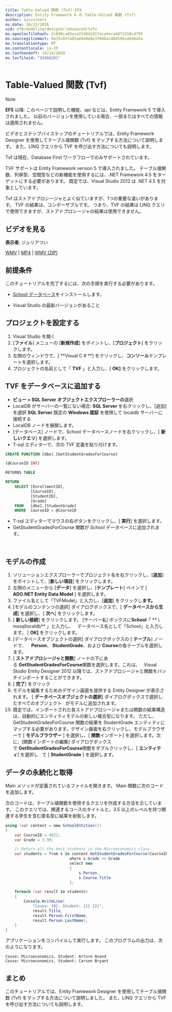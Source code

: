 ```yaml
---
title: Table-Valued 関数 (Tvf)-EF6
description: Entity Framework 6 の Table-Valued 関数 (Tvf)
author: ajcvickers
ms.date: 10/23/2016
uid: ef6/modeling/designer/advanced/tvfs
ms.openlocfilehash: 2c699cad3ace253842d17aca4eca4df2318c4795
ms.sourcegitcommit: 0a25c03fa65ae6e0e0e3f66bac48d59eceb96a5a
ms.translationtype: MT
ms.contentlocale: ja-JP
ms.lasthandoff: 10/14/2020
ms.locfileid: "92066201"
---
```

# <a name="table-valued-functions-tvfs"></a>Table-Valued 関数 (Tvf)
> [!NOTE]
> **EF5** 以降: このページで説明した機能、api などは、Entity Framework 5 で導入されました。 以前のバージョンを使用している場合、一部またはすべての情報は適用されません。

ビデオとステップバイステップのチュートリアルでは、Entity Framework Designer を使用してテーブル値関数 (Tvf) をマップする方法について説明します。 また、LINQ クエリから TVF を呼び出す方法についても説明します。

Tvf は現在、Database First ワークフローでのみサポートされています。

TVF サポートは Entity Framework version 5 で導入されました。 テーブル値関数、列挙型、空間型などの新機能を使用するには、.NET Framework 4.5 をターゲットにする必要があります。 既定では、Visual Studio 2012 は .NET 4.5 を対象としています。

Tvf はストアドプロシージャとよく似ていますが、1つの重要な違いがあります。 TVF の結果は、コンポーザブルです。 つまり、TVF の結果は LINQ クエリで使用できますが、ストアドプロシージャの結果は使用できません。

## <a name="watch-the-video"></a>ビデオを見る

**表示者**: ジュリアつい

[WMV](https://download.microsoft.com/download/6/0/A/60A6E474-5EF3-4E1E-B9EA-F51D2DDB446A/HDI-ITPro-MSDN-winvideo-tvf.wmv)  | [MP4](https://download.microsoft.com/download/6/0/A/60A6E474-5EF3-4E1E-B9EA-F51D2DDB446A/HDI-ITPro-MSDN-mp4video-tvf.m4v)  | [WMV (ZIP)](https://download.microsoft.com/download/6/0/A/60A6E474-5EF3-4E1E-B9EA-F51D2DDB446A/HDI-ITPro-MSDN-winvideo-tvf.zip)

## <a name="pre-requisites"></a>前提条件

このチュートリアルを完了するには、次の手順を実行する必要があります。

- [School データベース](xref:ef6/resources/school-database)をインストールします。

- Visual Studio の最新バージョンがあること

## <a name="set-up-the-project"></a>プロジェクトを設定する

1.  Visual Studio を開く
2.  [**ファイル**] メニューの [**新規作成**] をポイントし、[**プロジェクト**] をクリックします。
3.  左側のウィンドウで、[ **Visual C \# **] をクリックし、**コンソール**テンプレートを選択します。
4.  プロジェクトの名前として「 **TVF** 」と入力し、[ **OK]** をクリックします。

## <a name="add-a-tvf-to-the-database"></a>TVF をデータベースに追加する

-   **ビュー &gt; SQL Server オブジェクトエクスプローラーの**選択
-   LocalDB がサーバーの一覧にない場合: **SQL Server** を右クリックし、[追加] を選択 **SQL Server** 既定の **Windows 認証** を使用して localdb サーバーに接続する
-   LocalDB ノードを展開します。
-   [データベース] ノードで、School データベースノードを右クリックし、[ **新しいクエリ**] を選択します。
-   T-sql エディターで、次の TVF 定義を貼り付けます。

``` SQL
CREATE FUNCTION [dbo].[GetStudentGradesForCourse]

(@CourseID INT)

RETURNS TABLE

RETURN
    SELECT [EnrollmentID],
           [CourseID],
           [StudentID],
           [Grade]
    FROM   [dbo].[StudentGrade]
    WHERE  CourseID = @CourseID
```

-   T-sql エディターでマウスの右ボタンをクリックし、[ **実行**] を選択します。
-   GetStudentGradesForCourse 関数が School データベースに追加されます。

 

## <a name="create-a-model"></a>モデルの作成

1.  ソリューションエクスプローラーでプロジェクト名を右クリックし、[**追加**] をポイントして、[**新しい項目**] をクリックします。
2.  左側のメニューから [**データ**] を選択し、[**テンプレート**] ペインで [ **ADO.NET Entity Data Model** ] を選択します。
3.  ファイル名として「TVFModel」と入力し、[**追加**] をクリックし**ます。**
4.  [モデルのコンテンツの選択] ダイアログボックスで、[ **データベースから生成**] を選択し、[ **次へ**] をクリックします。
5.  [ **新しい接続**] をクリックします。 [サーバー名] ボックスに**School**「 ** \\ mssqllocaldb** 」と入力し、   データベース名として「School」と入力します。 [ **OK]** をクリックします。
6.  [データベースオブジェクトの選択] ダイアログボックスの [ **テーブル**] ノードで、    **Person**、 **StudentGrade**、および **Course**の各テーブルを選択します。  
7.  [ **ストアドプロシージャと関数**] ノードの下にある **GetStudentGradesForCourse**関数を選択します。これは、   Visual Studio Entity Designer 2012 以降では、ストアドプロシージャと関数をバッチインポートすることができます。
8.  [ **完了**] をクリック
9.  モデルを編集するためのデザイン画面を提供する Entity Designer が表示されます。 [ **データベースオブジェクトの選択**] ダイアログボックスで選択したすべてのオブジェクト   がモデルに追加されます。
10. 既定では、インポートされた各ストアドプロシージャまたは関数の結果構造は、自動的にエンティティモデルの新しい複合型になります。 ただし、GetStudentGradesForCourse 関数の結果を StudentGrade エンティティにマップする必要があります。デザイン画面を右クリックし、モデルブラウザーで [ **モデルブラウザー** ] を選択し、[ **関数**インポート] を選択します。次に、[関数インポートの編集] ダイアログボックスで **GetStudentGradesForCourse**関数をダブルクリックし、[ **エンティティ**] を選択し   て [ **StudentGrade** ] を選択します。

## <a name="persist-and-retrieve-data"></a>データの永続化と取得

Main メソッドが定義されているファイルを開きます。 Main 関数に次のコードを追加します。

次のコードは、テーブル値関数を使用するクエリを作成する方法を示しています。 このクエリでは、関連するコースのタイトルと、3.5 以上のレベルを持つ関連する学生を含む匿名型に結果を射影します。

``` csharp
using (var context = new SchoolEntities())
{
    var CourseID = 4022;
    var Grade = 3.5M;

    // Return all the best students in the Microeconomics class.
    var students = from s in context.GetStudentGradesForCourse(CourseID)
                            where s.Grade >= Grade
                            select new
                            {
                                s.Person,
                                s.Course.Title
                            };

    foreach (var result in students)
    {
        Console.WriteLine(
            "Couse: {0}, Student: {1} {2}",
            result.Title,  
            result.Person.FirstName,  
            result.Person.LastName);
    }
}
```

アプリケーションをコンパイルして実行します。 このプログラムの出力は、次のようになります。

```console
Couse: Microeconomics, Student: Arturo Anand
Couse: Microeconomics, Student: Carson Bryant
```

## <a name="summary"></a>まとめ

このチュートリアルでは、Entity Framework Designer を使用してテーブル値関数 (Tvf) をマップする方法について説明しました。 また、LINQ クエリから TVF を呼び出す方法についても説明します。
